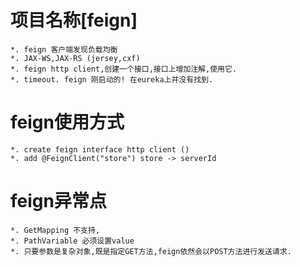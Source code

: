 # 项目名称[feign]
    *. feign 客户端发现负载均衡
    *. JAX-WS,JAX-RS (jersey,cxf)
    *. feign http client,创建一个接口,接口上增加注解,使用它.
    *. timeout. feign 刚启动的! 在eureka上并没有找到.

# feign使用方式
    *. create feign interface http client ()
    *. add @FeignClient("store") store -> serverId

# feign异常点
    *. GetMapping 不支持,
    *. PathVariable 必须设置value
    *. 只要参数是复杂对象,既是指定GET方法,feign依然会以POST方法进行发送请求.
